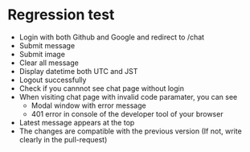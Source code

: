# Regression test

- Login with both Github and Google and redirect to /chat
- Submit message
- Submit image
- Clear all message
- Display datetime both UTC and JST
- Logout successfully
- Check if you cannnot see chat page without login
- When visiting chat page with invalid code paramater, you can see
  - Modal window with error message
  - 401 error in console of the developer tool of your browser
- Latest message appears at the top
- The changes are compatible with the previous version (If not, write clearly in the pull-request)
